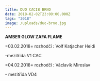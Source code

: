 ```yaml
---
title: DUO CACIB BRNO
date: 2018-02-02T23:00:00.000Z
tags: "2018"
image: /uploads/duo-brno.jpg
---
```

**AMBER GLOW ZAFA FLAME**

\=03.02.2018= rozhodčí : Volf Katjacher Heidi

\-mezitřída V1 CAC

\=04.02.2018= rozhodčí : Václavík Miroslav

\- mezitřída VD4